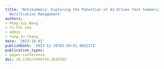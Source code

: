 ```yaml
---
title: 'NotiSummary: Exploring the Potential of AI-Driven Text Summarization on Smartphone
  Notification Management'
authors:
- Peng-Jui Wang
- Yi-Chi Lee
- admin
- Yung-Ju Chang
date: '2023-10-01'
publishDate: '2023-12-28T03:59:51.965217Z'
publication_types:
- paper-conference
doi: 10.1145/3594739.3610702
---
```


